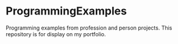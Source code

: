 # ProgrammingExamples

Programming examples from profession and person projects. This repository is for display on my portfolio.
